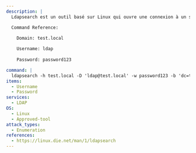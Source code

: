```yaml
---
description: |
  Ldapsearch est un outil basé sur Linux qui ouvre une connexion à un serveur LDAP, s'y attache et effectue une recherche en utilisant les paramètres spécifiés. La commande suivante tentera de trouver des informations sensibles (telles que des creds divulgués) en interrogeant tous les objets LDAP, ce qui revient à déverser toutes les données auxquelles un utilisateur anonyme peut avoir accès.

  Command Reference:

  	Domain: test.local
    
  	Username: ldap
    
  	Password: password123

command: |
  ldapsearch -h test.local -D 'ldap@test.local' -w password123 -b 'dc=test,dc=local'
items:
  - Username
  - Password
services:
  - LDAP
OS:
  - Linux
  - Approved-tool
attack_types:
  - Enumeration
references:
  - https://linux.die.net/man/1/ldapsearch
---
```


